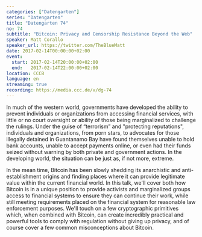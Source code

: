 ```yaml
---
categories: ["Datengarten"]
series: "Datengarten"
title: "Datengarten 74"
no: 74
subtitle: "Bitcoin: Privacy and Censorship Resistance Beyond the Web"
speaker: Matt Corallo
speaker_url: https://twitter.com/TheBlueMatt
date: 2017-02-14T00:00:00+02:00
event:
  start: 2017-02-14T20:00:00+02:00
  end:   2017-02-14T22:00:00+02:00
location: CCCB
language: en
streaming: true
recording: https://media.ccc.de/v/dg-74
---
```


In much of the western world, governments have developed the ability to
prevent individuals or organizations from accessing financial services,
with little or no court oversight or ability of those being marginalized
to challenge the rulings. Under the guise of “terrorism” and \"protecting
reputations\", individuals and organizations, from porn stars, to
advocates for those illegally detained in Guantanamo Bay have found
themselves unable to hold bank accounts, unable to accept payments
online, or even had their funds seized without warning by both private
and government actions. In the developing world, the situation can be
just as, if not more, extreme.

In the mean time, Bitcoin has been slowly shedding its anarchistic and
anti-establishment origins and finding places where it can provide
legitimate value within the current financial world. In this talk, we'll
cover both how Bitcoin is in a unique position to provide activists and
marginalized groups access to financial systems to ensure they can
continue their work, while still meeting requirements placed on the
financial system for reasonable law enforcement purposes. We'll touch on
a few cryptographic primitives which, when combined with Bitcoin, can
create incredibly practical and powerful tools to comply with regulation
without giving up privacy, and of course cover a few common
misconceptions about Bitcoin.

